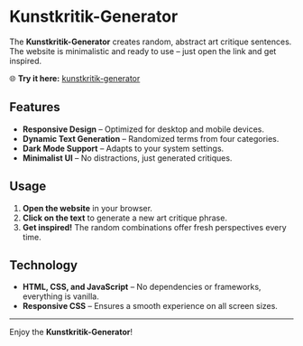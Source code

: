 # Kunstkritik-Generator

The **Kunstkritik-Generator** creates random, abstract art critique sentences. The website is minimalistic and ready to use – just open the link and get inspired.

🌐 **Try it here:** [kunstkritik-generator](https://tehes.github.io/kunstkritik-generator/)

## Features

- **Responsive Design** – Optimized for desktop and mobile devices.
- **Dynamic Text Generation** – Randomized terms from four categories.
- **Dark Mode Support** – Adapts to your system settings.
- **Minimalist UI** – No distractions, just generated critiques.

## Usage

1. **Open the website** in your browser.
2. **Click on the text** to generate a new art critique phrase.
3. **Get inspired!** The random combinations offer fresh perspectives every time.

## Technology

- **HTML, CSS, and JavaScript** – No dependencies or frameworks, everything is vanilla.
- **Responsive CSS** – Ensures a smooth experience on all screen sizes.


---

Enjoy the **Kunstkritik-Generator**!  